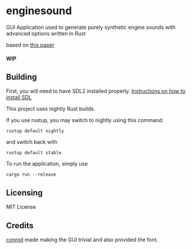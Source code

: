 # enginesound
GUI Application used to generate purely synthetic engine sounds with advanced options written in Rust

based on [this paper](https://www.researchgate.net/publication/280086598_Physically_informed_car_engine_sound_synthesis_for_virtual_and_augmented_environments "Physically informed_car engine sound synthesis for virtual and augmented environments")

#### WIP

## Building ##

First, you will need to have SDL2 installed properly.
[Instructions on how to install SDL](https://github.com/Rust-SDL2/rust-sdl2#linux)

This project uses nightly Rust builds.

If you use rustup, you may switch to nightly using this command:
```
rustup default nightly
```
and switch back with
```
rustup default stable
```
To run the application, simply use
```
cargo run --release
```


## Licensing ##

MIT License

## Credits ##

[conrod](https://github.com/PistonDevelopers/conrod) made making the GUI trivial and also provided the font.
